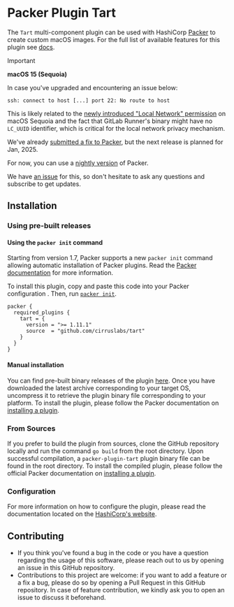 # Packer Plugin Tart

The `Tart` multi-component plugin can be used with HashiCorp [Packer](https://www.packer.io)
to create custom macOS images. For the full list of available features for this plugin see [docs](https://developer.hashicorp.com/packer/integrations/cirruslabs/tart/latest/components/builder/tart).

> [!IMPORTANT]
>
> **macOS 15 (Sequoia)**
>
> In case you've upgraded and encountering an issue below:
>
> ```
> ssh: connect to host [...] port 22: No route to host
> ```
>
> This is likely related to the [newly introduced "Local Network" permission](https://developer.apple.com/documentation/technotes/tn3179-understanding-local-network-privacy) on macOS Sequoia and the fact that GitLab Runner's binary might have no `LC_UUID` identifier, which is critical for the local network privacy mechanism.
>
> We've already [submitted a fix to Packer](https://github.com/hashicorp/packer/pull/13214), but the next release is planned for Jan, 2025.
>
> For now, you can use a [nightly version](https://github.com/hashicorp/packer/releases/tag/nightly) of Packer.
>
> We have [an issue](https://github.com/cirruslabs/packer-plugin-tart/issues/79) for this, so don't hesitate to ask any questions and subscribe to get updates.

## Installation

### Using pre-built releases

#### Using the `packer init` command

Starting from version 1.7, Packer supports a new `packer init` command allowing
automatic installation of Packer plugins. Read the
[Packer documentation](https://www.packer.io/docs/commands/init) for more information.

To install this plugin, copy and paste this code into your Packer configuration .
Then, run [`packer init`](https://www.packer.io/docs/commands/init).

```hcl
packer {
  required_plugins {
    tart = {
      version = ">= 1.11.1"
      source  = "github.com/cirruslabs/tart"
    }
  }
}
```


#### Manual installation

You can find pre-built binary releases of the plugin [here](https://github.com/cirruslabs/packer-plugin-tart/releases).
Once you have downloaded the latest archive corresponding to your target OS,
uncompress it to retrieve the plugin binary file corresponding to your platform.
To install the plugin, please follow the Packer documentation on
[installing a plugin](https://www.packer.io/docs/extending/plugins/#installing-plugins).


### From Sources

If you prefer to build the plugin from sources, clone the GitHub repository
locally and run the command `go build` from the root
directory. Upon successful compilation, a `packer-plugin-tart` plugin
binary file can be found in the root directory.
To install the compiled plugin, please follow the official Packer documentation
on [installing a plugin](https://www.packer.io/docs/extending/plugins/#installing-plugins).


### Configuration

For more information on how to configure the plugin, please read the
documentation located on the [HashiCorp's website](https://developer.hashicorp.com/packer/plugins/builders/tart).

## Contributing

* If you think you've found a bug in the code or you have a question regarding
  the usage of this software, please reach out to us by opening an issue in
  this GitHub repository.
* Contributions to this project are welcome: if you want to add a feature or a
  fix a bug, please do so by opening a Pull Request in this GitHub repository.
  In case of feature contribution, we kindly ask you to open an issue to
  discuss it beforehand.

